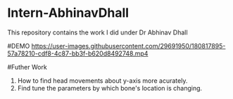 # Intern-AbhinavDhall
This repository contains the work I did under Dr Abhinav Dhall

#DEMO
https://user-images.githubusercontent.com/29691950/180817895-57a78210-cdf8-4c87-bb3f-b620d8492748.mp4

#Futher Work

1. How to find head movements about y-axis more acurately.
2. Find tune the parameters by which bone's location is changing.


